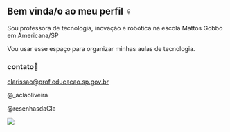 ## Bem vinda/o ao meu perfil ♀️

Sou professora de tecnologia, inovação e robótica na escola Mattos Gobbo em Americana/SP

Vou usar esse espaço para organizar minhas aulas de tecnologia.

### contato📧
clarissao@prof.educacao.sp.gov.br

@_aclaoliveira

@resenhasdaCla

![](https://media.tenor.com/CCqQcD1gtuAAAAAM/studio-ghibli.gif)


